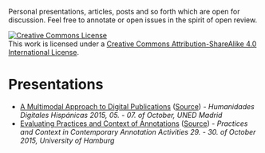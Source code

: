 Personal presentations, articles, posts and so forth which are open for discussion. Feel free to annotate or open issues in the spirit of open review.

<a rel="license" href="http://creativecommons.org/licenses/by-sa/4.0/"><img alt="Creative Commons License" style="border-width:0" src="https://i.creativecommons.org/l/by-sa/4.0/88x31.png" /></a><br />This work is licensed under a <a rel="license" href="http://creativecommons.org/licenses/by-sa/4.0/">Creative Commons Attribution-ShareAlike 4.0 International License</a>.

# Presentations

- [A Multimodal Approach to Digital Publications](http://nowalkowski.de/slides/hdh2015/) ([Source](presentations/hdh2015.md)) - *Humanidades Digitales Hispánicas 2015, 05. - 07. of October, UNED Madrid*
- [Evaluating Practices and Context of Annotations](http://nowalkowski.de/slides/ws-anno-ii/) ([Source](presentations/context_and_practices_of_annotations.md)) - *Practices and Context in Contemporary Annotation Activities 29. - 30. of October 2015, University of Hamburg*
